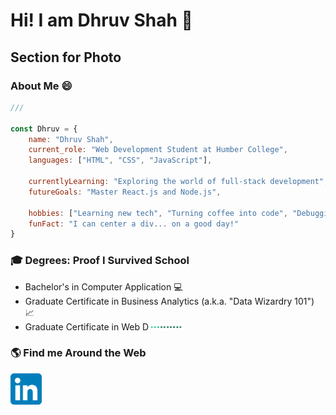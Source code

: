<!--
**DhruvShah28/DhruvShah28** is a ✨ _special_ ✨ repository because its `README.md` (this file) appears on your GitHub profile.

Here are some ideas to get you started:

- 🔭 I’m currently working on ...
- 🌱 I’m currently learning ...
- 👯 I’m looking to collaborate on ...
- 🤔 I’m looking for help with ...
- 💬 Ask me about ...
- 📫 How to reach me: ...
- 😄 Pronouns: ...
- ⚡ Fun fact: ...
-->

# Hi! I am Dhruv Shah :raising_hand:


## Section for Photo

<!--I am a Web Development student at Humber College with a strong passion for becoming a Web Developer. I have a solid understanding of web design and development, with good knowledge of HTML, CSS, and JavaScript.-->
### About Me :smile:
```js
///

const Dhruv = {
    name: "Dhruv Shah",
    current_role: "Web Development Student at Humber College",
    languages: ["HTML", "CSS", "JavaScript"],

    currentlyLearning: "Exploring the world of full-stack development",
    futureGoals: "Master React.js and Node.js",

    hobbies: ["Learning new tech", "Turning coffee into code", "Debugging... forever"],
    funFact: "I can center a div... on a good day!"
}
```

### :mortar_board: Degrees: Proof I Survived School

- Bachelor's in Computer Application :computer:
- Graduate Certificate in Business Analytics (a.k.a. "Data Wizardry 101") :chart_with_upwards_trend:
- Graduate Certificate in Web D<img src="loading-gif-2.gif" height="10px">


### :earth_americas: Find me Around the Web

[<img src="LinkedIn_icon.svg.png" width="50px">](https://www.linkedin.com/in/dhruv-shah-700731208/)